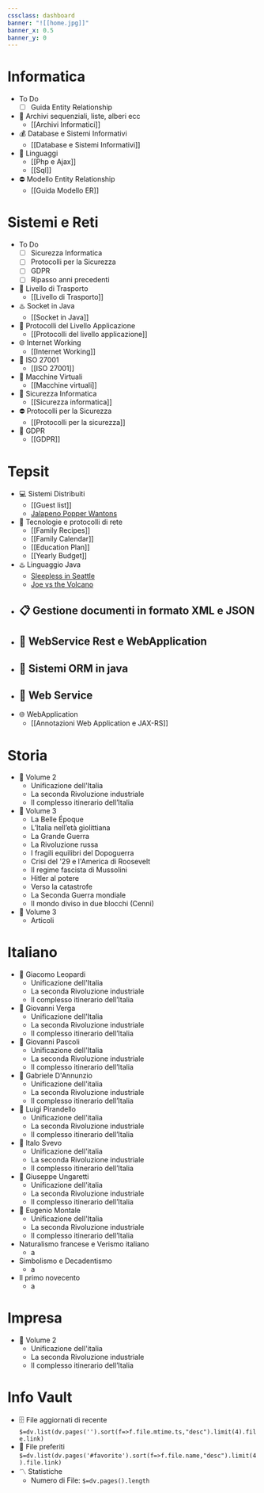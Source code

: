 ```yaml
---
cssclass: dashboard
banner: "![[home.jpg]]"
banner_x: 0.5
banner_y: 0
---
```

# Informatica
- To Do
	- [ ] Guida Entity Relationship
- 💼 Archivi sequenziali, liste, alberi ecc
	- [[Archivi Informatici]]
- 💰 Database e Sistemi Informativi
	- [[Database e Sistemi Informativi]]
- 👥 Linguaggi
	- [[Php e Ajax]]
	- [[Sql]]
- ⛔ Modello Entity Relationship
	- [[Guida Modello ER]]

# Sistemi e Reti
- To Do
	- [ ] Sicurezza Informatica
	- [ ] Protocolli per la Sicurezza
	- [ ] GDPR
	- [ ] Ripasso anni precedenti
- 🚚 Livello di Trasporto
	- [[Livello di Trasporto]]
- ♨️ Socket in Java
	- [[Socket in Java]]
- 📱 Protocolli del Livello Applicazione
	- [[Protocolli del livello applicazione]]
- 🌐 Internet Working
	- [[Internet Working]]
- 🚷 ISO 27001
	- [[ISO 27001]]
 - 🚓 Macchine Virtuali
	- [[Macchine virtuali]]
- 🔏 Sicurezza Informatica
	- [[Sicurezza informatica]]
 - ⛔ Protocolli per la Sicurezza
	- [[Protocolli per la sicurezza]]
 - 🪪 GDPR
	- [[GDPR]]

# Tepsit
- 💻 Sistemi Distribuiti
	- [[Guest list]]
	- [Jalapeno Popper Wantons](https://www.allrecipes.com/recipe/166991/jalapeno-popper-wontons/)
- 💭 Tecnologie e protocolli di rete
	- [[Family Recipes]]
	- [[Family Calendar]]
	- [[Education Plan]]
	- [[Yearly Budget]]
- ♨️ Linguaggio Java
	- [Sleepless in Seattle](https://www.imdb.com/title/tt0108160/)
	- [Joe vs the Volcano](https://www.imdb.com/title/tt0099892/)
- 📋 Gestione documenti in formato XML e JSON
	- 
- 📱 WebService Rest e WebApplication
	- 
- 💽 Sistemi ORM in java
	- 
- 📶 Web Service
	- 
- 🌐 WebApplication
	- [[Annotazioni Web Application e JAX-RS]]


# Storia
- 💼 Volume 2
	- Unificazione dell'Italia
	- La seconda Rivoluzione industriale
	- Il complesso itinerario dell’Italia
- 💼 Volume 3
	- La Belle Époque
	- L’Italia nell’età giolittiana
	- La Grande Guerra
	- La Rivoluzione russa
	- I fragili equilibri del Dopoguerra
	- Crisi del '29 e l'America di Roosevelt
	- Il regime fascista di Mussolini
	- Hitler al potere
	- Verso la catastrofe
	- La Seconda Guerra mondiale
	- Il mondo diviso in due blocchi (Cenni)
- 💼 Volume 3
	- Articoli  
# Italiano
- 💼 Giacomo Leopardi
	- Unificazione dell'Italia
	- La seconda Rivoluzione industriale
	- Il complesso itinerario dell’Italia
- 💼 Giovanni Verga
	- Unificazione dell'Italia
	- La seconda Rivoluzione industriale
	- Il complesso itinerario dell’Italia
- 💼 Giovanni Pascoli
	- Unificazione dell'Italia
	- La seconda Rivoluzione industriale
	- Il complesso itinerario dell’Italia
- 💼 Gabriele D'Annunzio
	- Unificazione dell'italia
	- La seconda Rivoluzione industriale
	- Il complesso itinerario dell’Italia
- 💼 Luigi Pirandello
	- Unificazione dell'italia
	- La seconda Rivoluzione industriale
	- Il complesso itinerario dell’Italia
- 💼 Italo Svevo
	- Unificazione dell'italia
	- La seconda Rivoluzione industriale
	- Il complesso itinerario dell’Italia
- 💼 Giuseppe Ungaretti
	- Unificazione dell'italia
	- La seconda Rivoluzione industriale
	- Il complesso itinerario dell’Italia
- 💼 Eugenio Montale
	- Unificazione dell'Italia
	- La seconda Rivoluzione industriale
	- Il complesso itinerario dell’Italia
- Naturalismo francese e Verismo italiano
	- a
- Simbolismo e Decadentismo
	- a 
- Il primo novecento
	- a 
# Impresa
- 💼 Volume 2
	- Unificazione dell'italia
	- La seconda Rivoluzione industriale
	- Il complesso itinerario dell’Italia

# Info Vault
- 🗄️ File aggiornati di recente
 `$=dv.list(dv.pages('').sort(f=>f.file.mtime.ts,"desc").limit(4).file.link)`
- 🔖 File preferiti
 `$=dv.list(dv.pages('#favorite').sort(f=>f.file.name,"desc").limit(4).file.link)`
- 〽️ Statistiche
	-  Numero di File: `$=dv.pages().length`